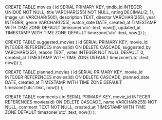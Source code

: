 
CREATE TABLE movies (
  id SERIAL PRIMARY KEY,
  tmdb_id INTEGER UNIQUE NOT NULL,
  title VARCHAR(255) NOT NULL,
  rating DECIMAL(2, 1),
  image_url VARCHAR(500),
  description TEXT,
  director VARCHAR(255),
  year INTEGER,
  genre VARCHAR(255),
  watch_date DATE,
  created_at TIMESTAMP WITH TIME ZONE DEFAULT timezone('utc'::text, now()),
  updated_at TIMESTAMP WITH TIME ZONE DEFAULT timezone('utc'::text, now())
);

CREATE TABLE suggested_movies (
  id SERIAL PRIMARY KEY,
  movie_id INTEGER REFERENCES movies(id) ON DELETE CASCADE,
  suggested_by VARCHAR(255),
  reason TEXT,
  votes INTEGER NOT NULL DEFAULT 0,
  created_at TIMESTAMP WITH TIME ZONE DEFAULT timezone('utc'::text, now())
);

CREATE TABLE planned_movies (
  id SERIAL PRIMARY KEY,
  movie_id INTEGER REFERENCES movies(id) ON DELETE CASCADE,
  planned_date DATE,
  created_at TIMESTAMP WITH TIME ZONE DEFAULT timezone('utc'::text, now())
);

CREATE TABLE comments (
  id SERIAL PRIMARY KEY,
  movie_id INTEGER REFERENCES movies(id) ON DELETE CASCADE,
  name VARCHAR(255) NOT NULL,
  comment TEXT NOT NULL,
  created_at TIMESTAMP WITH TIME ZONE DEFAULT timezone('utc'::text, now())
);

